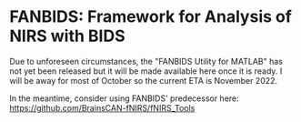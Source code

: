 # FANBIDS: Framework for Analysis of NIRS with BIDS

Due to unforeseen circumstances, the "FANBIDS Utility for MATLAB" has not yet been released but it will be made available here once it is ready. I will be away for most of October so the current ETA is November 2022.

In the meantime, consider using FANBIDS' predecessor here: https://github.com/BrainsCAN-fNIRS/fNIRS_Tools
